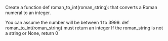 Create a function def roman_to_int(roman_string): that converts a Roman numeral to an integer.



You can assume the number will be between 1 to 3999.
def roman_to_int(roman_string) must return an integer
If the roman_string is not a string or None, return 0
